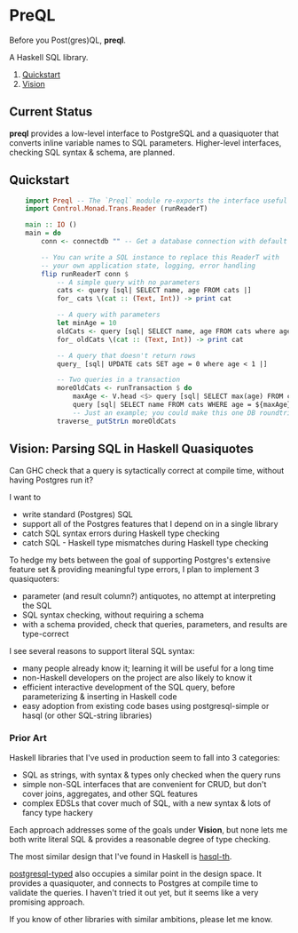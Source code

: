 # PreQL

Before you Post(gres)QL, **preql**.

A Haskell SQL library.

1. [Quickstart](#quickstart)
2. [Vision](#vision-parsing-sql-in-haskell-quasiquotes)

## Current Status

**preql** provides a low-level interface to PostgreSQL and a quasiquoter that converts
inline variable names to SQL parameters.  Higher-level interfaces, checking SQL syntax &
schema, are planned.

## Quickstart

```haskell
    import Preql -- The `Preql` module re-exports the interface useful to typical applications.
    import Control.Monad.Trans.Reader (runReaderT)

    main :: IO ()
    main = do
        conn <- connectdb "" -- Get a database connection with default connection string

        -- You can write a SQL instance to replace this ReaderT with
        -- your own application state, logging, error handling
        flip runReaderT conn $
            -- A simple query with no parameters
            cats <- query [sql| SELECT name, age FROM cats |]
            for_ cats \(cat :: (Text, Int)) -> print cat

            -- A query with parameters
            let minAge = 10
            oldCats <- query [sql| SELECT name, age FROM cats where age > ${minAge}|]
            for_ oldCats \(cat :: (Text, Int)) -> print cat

            -- A query that doesn't return rows
            query_ [sql| UPDATE cats SET age = 0 where age < 1 |]

            -- Two queries in a transaction
            moreOldCats <- runTransaction $ do
                maxAge <- V.head <$> query [sql| SELECT max(age) FROM cats |]
                query [sql| SELECT name FROM cats WHERE age = ${maxAge} |]
                -- Just an example; you could make this one DB roundtrip
            traverse_ putStrLn moreOldCats
```

## Vision: Parsing SQL in Haskell Quasiquotes

Can GHC check that a query is sytactically correct at compile time, without having
Postgres run it?

I want to
- write standard (Postgres) SQL
- support all of the Postgres features that I depend on in a single library
- catch SQL syntax errors during Haskell type checking
- catch SQL - Haskell type mismatches during Haskell type checking

To hedge my bets between the goal of supporting Postgres's extensive feature set &
providing meaningful type errors, I plan to implement 3 quasiquoters:

- parameter (and result column?) antiquotes, no attempt at interpreting the SQL
- SQL syntax checking, without requiring a schema
- with a schema provided, check that queries, parameters, and results are type-correct

I see several reasons to support literal SQL syntax:
- many people already know it; learning it will be useful for a long time
- non-Haskell developers on the project are also likely to know it
- efficient interactive development of the SQL query, before parameterizing & inserting in Haskell code
- easy adoption from existing code bases using postgresql-simple or hasql (or other SQL-string libraries)

### Prior Art

Haskell libraries that I've used in production seem to fall into 3 categories:

- SQL as strings, with syntax & types only checked when the query runs
- simple non-SQL interfaces that are convenient for CRUD, but don't cover joins, aggregates, and other SQL features
- complex EDSLs that cover much of SQL, with a new syntax & lots of fancy type hackery

Each approach addresses some of the goals under **Vision**, but none lets me both write
literal SQL & provides a reasonable degree of type checking.

The most similar design that I've found in Haskell is
[hasql-th](http://hackage.haskell.org/package/hasql-th).

[postgresql-typed](https://hackage.haskell.org/package/postgresql-typed) also occupies a
similar point in the design space.  It provides a quasiquoter, and connects to Postgres at
compile time to validate the queries.  I haven't tried it out yet, but it seems like a
very promising approach.

If you know of other libraries with similar ambitions, please let me know.

